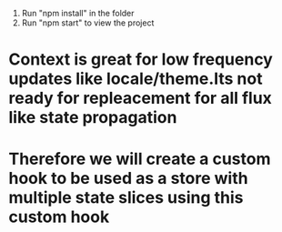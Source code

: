 1. Run "npm install" in the folder
2. Run "npm start" to view the project

# Context is great for low frequency updates like locale/theme.Its not ready for repleacement for all flux like state propagation

# Therefore we will create a custom hook to be used as a store with multiple state slices using this custom hook
